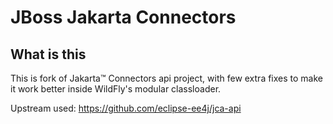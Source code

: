 JBoss Jakarta Connectors
==================================

What is this
-----------------------

This is fork of Jakarta&trade; Connectors api project, with few extra fixes to make it work better inside WildFly's modular classloader.

Upstream used: https://github.com/eclipse-ee4j/jca-api


